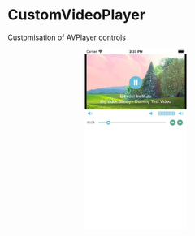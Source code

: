 # CustomVideoPlayer
Customisation of AVPlayer controls 

<p align="center">
  <kbd><img align="center" src="https://raw.githubusercontent.com/ArnabHore/CustomVideoPlayer/master/CustomVideoPlayer/Demo.png" alt="Demo" width="200" height="356"></kbd>
</p>
